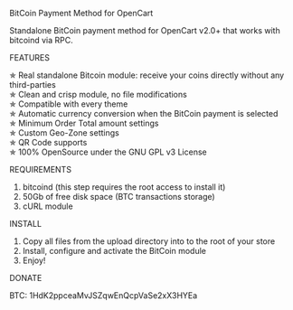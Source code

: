 BitCoin Payment Method for OpenCart

Standalone BitCoin payment method for OpenCart v2.0+ that works with bitcoind via RPC.

FEATURES  

✯  Real standalone Bitcoin module: receive your coins directly without any third-parties  
✯  Clean and crisp module, no file modifications  
✯  Compatible with every theme  
✯  Automatic currency conversion when the BitCoin payment is selected  
✯  Minimum Order Total amount settings  
✯  Custom Geo-Zone settings  
✯  QR Code supports  
✯  100% OpenSource under the GNU GPL v3 License  

REQUIREMENTS  

1. bitcoind (this step requires the root access to install it)  
2. 50Gb of free disk space (BTC transactions storage)  
3. cURL module  

INSTALL  

1. Copy all files from the upload directory into to the root of your store  
2. Install, configure and activate the BitCoin module  
3. Enjoy!  

DONATE  

BTC: 1HdK2ppceaMvJSZqwEnQcpVaSe2xX3HYEa
